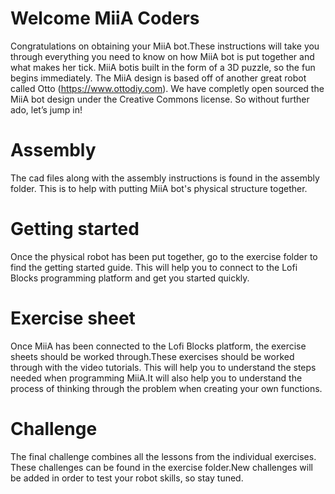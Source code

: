 # Welcome MiiA Coders
Congratulations on obtaining your MiiA bot.These instructions will take you through everything you need to know on how MiiA bot is put together and what makes her tick. MiiA botis built in the form of a 3D puzzle, so the fun begins immediately. The MiiA design is based off of another great robot called Otto (https://www.ottodiy.com). We have completly open sourced the MiiA bot design under the Creative Commons  license. So without further ado, let’s jump in!

# Assembly
The cad files along with the assembly instructions is found in the assembly folder. This is to help with putting MiiA bot's physical structure together. 
# Getting started
Once the physical robot has been put together, go to the exercise folder to find the getting started guide. This will help you to connect to the Lofi Blocks programming platform and get you started quickly. 
# Exercise sheet
Once MiiA has been connected to the Lofi Blocks platform, the exercise sheets should be worked through.These exercises should be worked through with the video tutorials. This will help you to understand the steps needed when programming MiiA.It will also help you to understand the process of thinking through the problem when creating your own functions.
# Challenge
The final challenge combines all the lessons from the individual exercises. These challenges can be found in the exercise folder.New challenges will be added in order to test your robot skills, so stay tuned. 

